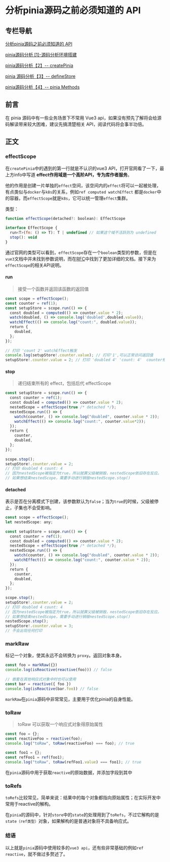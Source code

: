 # 分析pinia源码之前必须知道的 API

## 专栏导航

[分析pinia源码之前必须知道的 API](https://juejin.cn/post/7124279061035089927)

[pinia源码分析 [1]-源码分析环境搭建](https://juejin.cn/post/7117131804229763079)

[pinia源码分析【2】-- createPinia](https://juejin.cn/post/7119788423501578277)

[pinia 源码分析【3】-- defineStore](https://juejin.cn/post/7121661056044236831)

[pinia源码分析【4】-- pinia Methods](https://juejin.cn/post/7123504805892325406)

## 前言

在 pinia 源码中有一些业务场景下不常用 Vue3  api，如果没有预先了解将会给源码解读带来较大困难，建议先搞清楚相关 API，阅读代码将会事半功倍。



## 正文

### effectScope

在`createPinia`中的遇到的第一行就是不认识的vue3 API，打开官网看了一下，最上方info中写道 **effect作用域是一个高阶API，专为库作者服务**。

他的作用是创建一片单独的`effect`空间，该空间内的`effect`将可以一起被处理，有点类似与`docker`与`k8s`的关系，例如`ref computed watchEffect` 都是`docker`中的容器，而`effectScope`就是`k8s`，它可以统一管理`effect`集群。

类型：

```javascript
function effectScope(detached?: boolean): EffectScope
​
interface EffectScope {
  run<T>(fn: () => T): T | undefined // 如果这个域不活跃则为 undefined
  stop(): void
}

```

通过官网的类型可以看到，`effectScope`存在一个`boolean`类型的参数，但是在`vue3`文档中并未找到参数说明，而在[RFC](https://link.juejin.cn/?target=https%3A%2F%2Fgithub.com%2Fvuejs%2Frfcs%2Fblob%2Fmaster%2Factive-rfcs%2F0041-reactivity-effect-scope.md)中找到了更加详细的文档。接下来为`effectScope`的相关API说明。

#### run

> 接受一个函数并返回该函数的返回值

```javascript
const scope = effectScope();
const counter = ref(1);
const setupStore = scope.run(() => {
  const doubled = computed(() => counter.value * 2);
  watch(doubled, () => console.log('doubled',doubled.value));
  watchEffect(() => console.log("count:", doubled.value));
  return {
    doubled,
  };
});
​
// 打印 'count 2' watchEffect触发
console.log(setupStore!.counter.value); // 打印'1',可以正常访问返回值
setupStore!.counter.value = 2; // 打印 'doubled 4' 'count: 4'  counter修改触发watch与watchEffect

```

#### stop

> 递归结束所有的  effect，包括后代  effectScope

```javascript
const setupStore = scope.run(() => {
  const counter = ref(1);
  const doubled = computed(() => counter.value * 2);
  nestedScope = effectScope(true /* detached */);
  nestedScope.run(() => {
    watch(counter, () => console.log("doubled", counter.value * 2));
    watchEffect(() => console.log("count:", counter.value*2));
  });
  return {
    counter,
    doubled,
  };
});
​
scope.stop();
setupStore!.counter.value = 2;
// 打印 doubled 4 count: 4 
// 因为nestedScope被指定为true，所以就算父级被销毁，nestedScope依旧存在反应。
// 如果想结束nestedScope，需要手动进行销毁nestedScope.stop()

```



#### detached

表示是否在分离模式下创建，该参数默认为`false`；当为`true`的时候，父级被停止，子集也不会受影响。

```javascript
const scope = effectScope();
let nestedScope: any;
​
const setupStore = scope.run(() => {
  const counter = ref(1);
  const doubled = computed(() => counter.value * 2);
  nestedScope = effectScope(true /* detached */);
  nestedScope.run(() => {
    watch(counter, () => console.log("doubled", counter.value * 2));
    watchEffect(() => console.log("count:", counter.value * 2));
  });
  return {
    counter,
    doubled,
  };
});
​
scope.stop();
setupStore!.counter.value = 2;
// 打印 doubled 4 count: 4
// 因为nestedScope被指定为true，所以就算父级被销毁，nestedScope依旧存在反应。
// 如果想结束nestedScope，需要手动进行销毁nestedScope.stop()
nestedScope.stop();
setupStore!.counter.value = 3;
// 不会出现任何打印

```



### markRaw

标记一个对象，使其永远不会转换为 `proxy`。返回对象本身。

```javascript
const foo = markRaw({})
console.log(isReactive(reactive(foo))) // false
​
// 嵌套在其他响应式对象中时也可以使用
const bar = reactive({ foo })
console.log(isReactive(bar.foo)) // false

```

`markRaw`在`pinia`源码中非常常见，主要用于优化pinia的自身性能。

### toRaw

> toRaw 可以获取一个响应式对象得原始属性

```javascript
const foo = {};
const reactiveFoo = reactive(foo);
console.log("toRaw", toRaw(reactiveFoo) === foo); // true
​
const foo1 = {};
const refFoo1 = ref(foo1);
console.log("toRaw", toRaw(refFoo1.value) === foo1); // true

```

在`pinia`源码中用于获取`reactive`的原始数据，并添加字段到其中

### toRefs

`toRefs`比较常见，简单来说：结果中的每个对象都指向原始属性；在实际开发中常用于reactive的解构。

在`pinia`的源码中，针对`store`中的`state`的处理用到了`toRefs`，不过它解构的是`state（ref类型）`对象，如果解构的是普通对象将不具备响应式。



### 结语

以上就是`pinia`源码中使用较多的`vue3 api`，还有些非常基础的例如`ref reactive`，就不做过多赘述了。